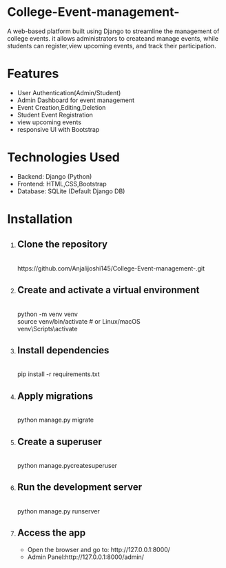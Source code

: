 # College-Event-management-
A web-based platform built using Django to streamline the management of college events. it allows administrators to createand manage events, while students can register,view upcoming events, and track their participation.

# Features
<ul>
<li>User Authentication(Admin/Student)</li>
<li>Admin Dashboard for event management</li>
<li>Event Creation,Editing,Deletion</li>
<li>Student Event Registration</li>
<li>view upcoming events</li>
<li>responsive UI with Bootstrap</li>
</ul>

# Technologies Used
<ul>
<li>Backend: Django (Python)</li>
<li>Frontend: HTML,CSS,Bootstrap</li>
<li>Database: SQLite (Default Django DB)</li>
</ul>

# Installation
<ol>
  <li><h2>Clone the repository</h2><br>https://github.com/Anjalijoshi145/College-Event-management-.git</li>
  <li><h2>Create and activate a virtual environment</h2><br>python -m venv venv<br>source venv/bin/activate # or Linux/macOS<br> venv\Scripts\activate</li>
  <li><h2>Install dependencies</h2><br> pip install -r requirements.txt</li>
  <li><h2>Apply migrations</h2><br>python manage.py migrate</li>
  <li><h2>Create a superuser</h2><br>python manage.pycreatesuperuser</li>
  <li><h2>Run the development server</h2><br>python manage.py runserver</li>
  <li><h2>Access the app</h2>
    <ul>
    <li>Open the browser and go to: http://127.0.0.1:8000/</li>
      <li>Admin Panel:http://127.0.0.1:8000/admin/</li>
  </ul></li>
</ol>


